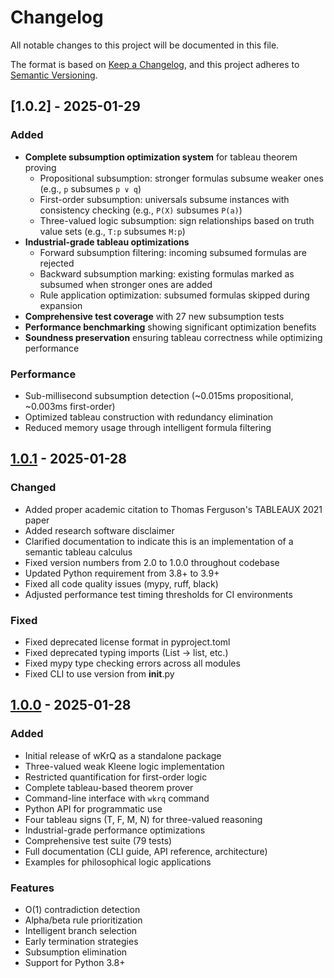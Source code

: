 # Changelog

All notable changes to this project will be documented in this file.

The format is based on [Keep a Changelog](https://keepachangelog.com/en/1.0.0/),
and this project adheres to [Semantic Versioning](https://semver.org/spec/v2.0.0.html).

## [1.0.2] - 2025-01-29

### Added
- **Complete subsumption optimization system** for tableau theorem proving
  - Propositional subsumption: stronger formulas subsume weaker ones (e.g., `p` subsumes `p ∨ q`)
  - First-order subsumption: universals subsume instances with consistency checking (e.g., `P(X)` subsumes `P(a)`)
  - Three-valued logic subsumption: sign relationships based on truth value sets (e.g., `T:p` subsumes `M:p`)
- **Industrial-grade tableau optimizations**
  - Forward subsumption filtering: incoming subsumed formulas are rejected
  - Backward subsumption marking: existing formulas marked as subsumed when stronger ones are added
  - Rule application optimization: subsumed formulas skipped during expansion
- **Comprehensive test coverage** with 27 new subsumption tests
- **Performance benchmarking** showing significant optimization benefits
- **Soundness preservation** ensuring tableau correctness while optimizing performance

### Performance
- Sub-millisecond subsumption detection (~0.015ms propositional, ~0.003ms first-order)
- Optimized tableau construction with redundancy elimination
- Reduced memory usage through intelligent formula filtering

## [1.0.1] - 2025-01-28

### Changed
- Added proper academic citation to Thomas Ferguson's TABLEAUX 2021 paper
- Added research software disclaimer
- Clarified documentation to indicate this is an implementation of a semantic tableau calculus
- Fixed version numbers from 2.0 to 1.0.0 throughout codebase
- Updated Python requirement from 3.8+ to 3.9+
- Fixed all code quality issues (mypy, ruff, black)
- Adjusted performance test timing thresholds for CI environments

### Fixed
- Fixed deprecated license format in pyproject.toml
- Fixed deprecated typing imports (List → list, etc.)
- Fixed mypy type checking errors across all modules
- Fixed CLI to use version from __init__.py

## [1.0.0] - 2025-01-28

### Added
- Initial release of wKrQ as a standalone package
- Three-valued weak Kleene logic implementation
- Restricted quantification for first-order logic
- Complete tableau-based theorem prover
- Command-line interface with `wkrq` command
- Python API for programmatic use
- Four tableau signs (T, F, M, N) for three-valued reasoning
- Industrial-grade performance optimizations
- Comprehensive test suite (79 tests)
- Full documentation (CLI guide, API reference, architecture)
- Examples for philosophical logic applications

### Features
- O(1) contradiction detection
- Alpha/beta rule prioritization
- Intelligent branch selection
- Early termination strategies
- Subsumption elimination
- Support for Python 3.8+

[1.0.1]: https://github.com/bradleypallen/wkrq/releases/tag/v1.0.1
[1.0.0]: https://github.com/bradleypallen/wkrq/releases/tag/v1.0.0
